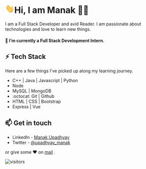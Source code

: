
# <img src="https://raw.githubusercontent.com/ABSphreak/ABSphreak/master/gifs/Hi.gif" width="30px">Hi, I am Manak 👨‍💻

I am a Full Stack Developer and avid Reader. I am passionate about technologies and love to learn new things.

#### 🔭 I’m currently a Full Stack Development Intern.


## ⚡ Tech Stack

Here are a few things I've picked up along my learning journey.

*  C++ | Java | Javascript | Python
*  Node 
*  MySQL | MongoDB
* :octocat: Git | Github
*  HTML | CSS | Bootstrap
* Express | Vue

## 📫 Get in touch
- LinkedIn - [Manak Upadhyay](https://in.linkedin.com/in/manak-upadhyay)
- Twitter - [@upadhyay_manak](https://twitter.com/upadhyay_manak)

 or give some ♥ on [mail](mailto:manu742000@gmail.com) .



![visitors](https://visitor-badge.glitch.me/badge?page_id=manakupadhyay/manakupadhyay)


 
